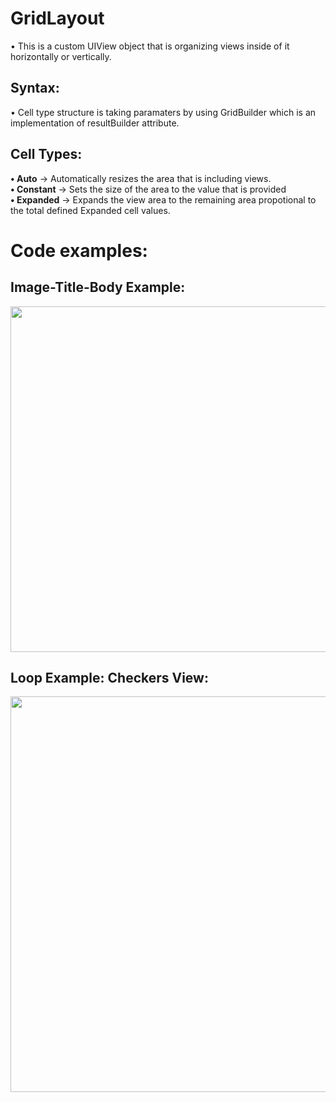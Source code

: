 # GridLayout

&bull; This is a custom UIView object that is organizing views inside of it horizontally or vertically.

## Syntax:
&bull; Cell type structure is taking paramaters by using GridBuilder which is an implementation of resultBuilder attribute.

## Cell Types:
<strong>&bull; Auto</strong> -> Automatically resizes the area that is including views.
<br/><strong>&bull; Constant</strong> -> Sets the size of the area to the value that is provided
<br/><strong>&bull; Expanded</strong> -> Expands the view area to the remaining area propotional to the total defined Expanded cell values.

# Code examples:

## Image-Title-Body Example:
<img src="https://i.hizliresim.com/43v4hpk.jpg"
data-canonical-src="https://i.hizliresim.com/43v4hpk.jpg"
width="800" height="553" />

## Loop Example: Checkers View:
<img src="https://i.hizliresim.com/leufzyl.jpg"
data-canonical-src="https://i.hizliresim.com/leufzyl.jpg"
width="800" height="633" />
